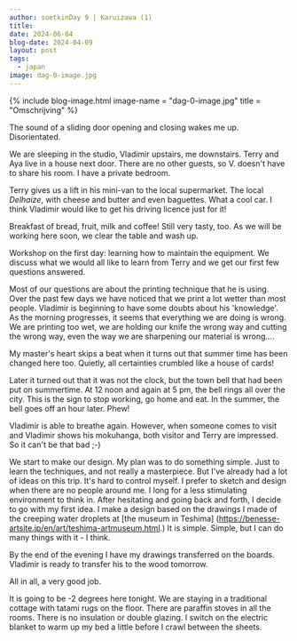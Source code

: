 ```yaml
---
author: soetkinDay 9 | Karuizawa (1)
title: 
date: 2024-06-04
blog-date: 2024-04-09
layout: post
tags:
  - japan
image: dag-0-image.jpg
---
```

{% include blog-image.html image-name = "dag-0-image.jpg"  title = "Omschrijving" %}

The sound of a sliding door opening and closing wakes me up. Disorientated.

We are sleeping in the studio, Vladimir upstairs, me downstairs. Terry and Aya live in a house next door. There are no other guests, so V. doesn't have to share his room. I have a private bedroom.

Terry gives us a lift in his mini-van to the local supermarket. The local *Delhaize*, with cheese and butter and even baguettes. What a cool car. I think Vladimir would like to get his driving licence just for it!

Breakfast of bread, fruit, milk and coffee! Still very tasty, too. As we will be working here soon, we clear the table and wash up.

Workshop on the first day: learning how to maintain the equipment. We discuss what we would all like to learn from Terry and we get our first few questions answered.

Most of our questions are about the printing technique that he is using. Over the past few days we have noticed that we print a lot wetter than most people. Vladimir is beginning to have some doubts about his 'knowledge'. As the morning progresses, it seems that everything we are doing is wrong. We are printing too wet, we are holding our knife the wrong way and cutting the wrong way, even the way we are sharpening our material is wrong....

My master's heart skips a beat when it turns out that summer time has been changed here too. Quietly, all certainties crumbled like a house of cards!

Later it turned out that it was not the clock, but the town bell that had been put on summertime. At 12 noon and again at 5 pm, the bell rings all over the city. This is the sign to stop working, go home and eat. In the summer, the bell goes off an hour later. Phew!

Vladimir is able to breathe again. However, when someone comes to visit and Vladimir shows his mokuhanga, both visitor and Terry are impressed. So it can't be that bad ;-)

We start to make our design. My plan was to do something simple. Just to learn the techniques, and not really a masterpiece. But I've already had a lot of ideas on this trip. It's hard to control myself. I prefer to sketch and design when there are no people around me. I long for a less stimulating environment to think in. After hesitating and going back and forth, I decide to go with my first idea. I make a design based on the drawings I made of the creeping water droplets at [the museum in Teshima] (https://benesse-artsite.jp/en/art/teshima-artmuseum.html.) It is simple. Simple, but I can do many things with it - I think.

By the end of the evening I have my drawings transferred on the boards. Vladimir is ready to transfer his to the wood tomorrow.

All in all, a very good job.

It is going to be -2 degrees here tonight. We are staying in a traditional cottage with tatami rugs on the floor. There are paraffin stoves in all the rooms. There is no insulation or double glazing. I switch on the electric blanket to warm up my bed a little before I crawl between the sheets.
